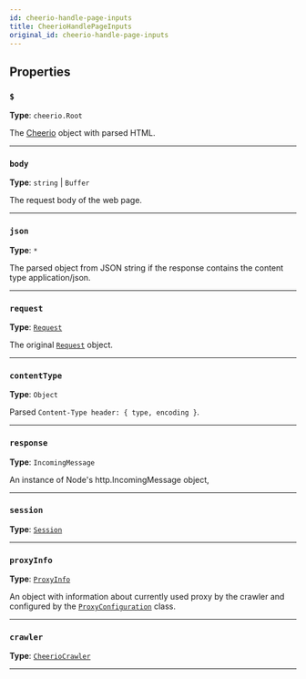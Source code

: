 ```yaml
---
id: cheerio-handle-page-inputs
title: CheerioHandlePageInputs
original_id: cheerio-handle-page-inputs
---
```


<a name="cheeriohandlepageinputs"></a>

## Properties

### `$`

**Type**: `cheerio.Root`

The [Cheerio](https://cheerio.js.org/) object with parsed HTML.

---

### `body`

**Type**: `string` | `Buffer`

The request body of the web page.

---

### `json`

**Type**: `*`

The parsed object from JSON string if the response contains the content type application/json.

---

### `request`

**Type**: [`Request`](../api/request)

The original [`Request`](../api/request) object.

---

### `contentType`

**Type**: `Object`

Parsed `Content-Type header: { type, encoding }`.

---

### `response`

**Type**: `IncomingMessage`

An instance of Node's http.IncomingMessage object,

---

### `session`

**Type**: [`Session`](../api/session)

---

### `proxyInfo`

**Type**: [`ProxyInfo`](../typedefs/proxy-info)

An object with information about currently used proxy by the crawler and configured by the [`ProxyConfiguration`](../api/proxy-configuration) class.

---

### `crawler`

**Type**: [`CheerioCrawler`](../api/cheerio-crawler)

---
